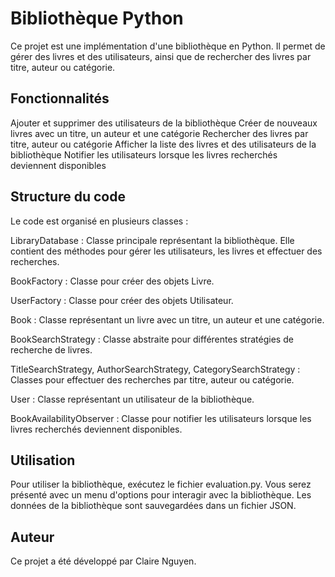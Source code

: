 # Bibliothèque Python
Ce projet est une implémentation d'une bibliothèque en Python. Il permet de gérer des livres et des utilisateurs, ainsi que de rechercher des livres par titre, auteur ou catégorie.

## Fonctionnalités
Ajouter et supprimer des utilisateurs de la bibliothèque
Créer de nouveaux livres avec un titre, un auteur et une catégorie
Rechercher des livres par titre, auteur ou catégorie
Afficher la liste des livres et des utilisateurs de la bibliothèque
Notifier les utilisateurs lorsque les livres recherchés deviennent disponibles

## Structure du code

Le code est organisé en plusieurs classes :

LibraryDatabase : 
Classe principale représentant la bibliothèque. Elle contient des méthodes pour gérer les utilisateurs, les livres et effectuer des recherches.

BookFactory : 
Classe pour créer des objets Livre.

UserFactory : 
Classe pour créer des objets Utilisateur.

Book : 
Classe représentant un livre avec un titre, un auteur et une catégorie.

BookSearchStrategy : 
Classe abstraite pour différentes stratégies de recherche de livres.

TitleSearchStrategy, AuthorSearchStrategy, CategorySearchStrategy :
Classes pour effectuer des recherches par titre, auteur ou catégorie.

User : 
Classe représentant un utilisateur de la bibliothèque.

BookAvailabilityObserver : 
Classe pour notifier les utilisateurs lorsque les livres recherchés deviennent disponibles.

## Utilisation
Pour utiliser la bibliothèque, exécutez le fichier evaluation.py. Vous serez présenté avec un menu d'options pour interagir avec la bibliothèque. Les données de la bibliothèque sont sauvegardées dans un fichier JSON.

## Auteur
Ce projet a été développé par Claire Nguyen.
